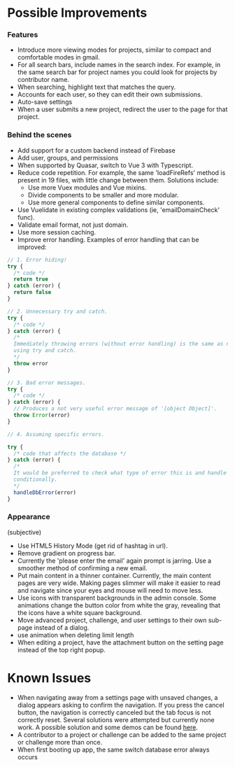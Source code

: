 # Possible Improvements


### Features

* Introduce more viewing modes for projects, similar to compact and comfortable
modes in gmail.
* For all search bars, include names in the search index. For example, in the
same search bar for project names you could look for projects by contributor name.
* When searching, highlight text that matches the query.
* Accounts for each user, so they can edit their own submissions.
* Auto-save settings
* When a user submits a new project, redirect the user to the page for that project.

### Behind the scenes

* Add support for a custom backend instead of Firebase
* Add user, groups, and permissions
* When supported by Quasar, switch to Vue 3 with Typescript.
* Reduce code repetition. For example, the same 'loadFireRefs' method is present
in 19 files, with little change between them. Solutions include:
  * Use more Vuex modules and Vue mixins.
  * Divide components to be smaller and more modular.
  * Use more general components to define similar components.
* Use Vuelidate in existing complex validations (ie, 'emailDomainCheck' func).
* Validate email format, not just domain.
* Use more session caching.
* Improve error handling. Examples of error handling that can be improved:


```JavaScript
// 1. Error hiding!
try {
  /* code */
  return true
} catch (error) {
  return false
}

// 2. Unnecessary try and catch.
try {
  /* code */
} catch (error) {
  /*
  Immediately throwing errors (without error handling) is the same as not
  using try and catch.
  */
  throw error
}

// 3. Bad error messages.
try {
  /* code */
} catch (error) {
  // Produces a not very useful error message of '[object Object]'.
  throw Error(error)
}

// 4. Assuming specific errors.

try {
  /* code that affects the database */
} catch (error) {
  /*
  It would be preferred to check what type of error this is and handle
  conditionally.
  */
  handleDbError(error)
}


```

### Appearance

(subjective)

* Use HTML5 History Mode (get rid of hashtag in url).
* Remove gradient on progress bar.
* Currently the 'please enter the email' again prompt is jarring. Use a smoother
method of confirming a new email.
* Put main content in a thinner container. Currently, the main content pages are
very wide. Making pages slimmer will make it easier to read and navigate since
your eyes and mouse will need to move less.
* Use icons with transparent backgrounds in the admin console. Some animations change the
button color from white the gray, revealing that the icons have a white square
background.
* Move advanced project, challenge, and user settings to their own sub-page
instead of a dialog.
* use animation when deleting
limit length 
* When editing a project, have the attachment button on the setting page instead of
 the top right popup.

# Known Issues

* When navigating away from a settings page with unsaved changes, a dialog appears
asking to confirm the navigation. If you press the cancel button, the navigation
is correctly canceled but the tab focus is not correctly reset. Several solutions
were attempted but currently none work. A possible solution and some demos can
be found [here](https://forum.vuejs.org/t/how-do-you-prevent-router-link-from-being-focused-when-navigation-is-cancelled/101030/5).
* A contributor to a project or challenge can be added to the same project or challenge
more than once.
* When first booting up app, the same switch database error always occurs
